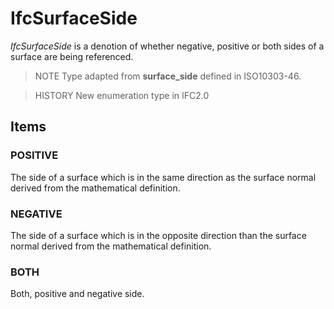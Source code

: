 # IfcSurfaceSide

_IfcSurfaceSide_ is a denotion of whether negative, positive or both sides of a surface are being referenced.

> NOTE Type adapted from **surface_side** defined in ISO10303-46.

> HISTORY New enumeration type in IFC2.0

## Items

### POSITIVE
The side of a surface which is in the same direction as the surface normal derived from the mathematical definition.

### NEGATIVE
The side of a surface which is in the opposite direction than the surface normal derived from the mathematical definition.

### BOTH
Both, positive and negative side.
